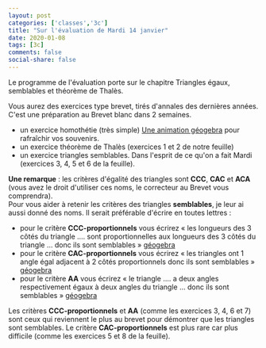```yaml
---
layout: post
categories: ['classes','3c']
title: "Sur l'évaluation de Mardi 14 janvier"
date: 2020-01-08
tags: [3c]
comments: false
social-share: false
---
```

Le programme de l'évaluation porte sur le chapitre Triangles égaux, semblables et théorème de Thalès.

Vous aurez des exercices type brevet, tirés d'annales des dernières années. C'est une préparation au Brevet blanc dans 2 semaines.
- un exercice homothétie (très simple) [Une animation géogebra](https://www.geogebra.org/classic/tyynnyhb) pour rafraîchir vos souvenirs.
- un exercice théorème de Thalès (exercices 1 et 2 de notre feuille)
- un exercice triangles semblables. Dans l'esprit de ce qu'on a fait Mardi (exercices 3, 4, 5 et 6 de la feuille).

**Une remarque** : les critères d'égalité des triangles sont **CCC**, **CAC** et **ACA** (vous avez le droit d'utiliser ces noms, le correcteur au Brevet vous comprendra).  
Pour vous aider à retenir les critères des triangles **semblables**, je leur ai aussi donné des noms. Il serait préférable d'écrire en toutes lettres : 
- pour le critère **CCC-proportionnels** vous écrirez  &laquo; les longueurs des 3 côtés du triangle .... sont proportionnelles aux longueurs des 3 côtés du triangle ... donc ils sont semblables &raquo; [géogebra](https://www.geogebra.org/classic/x7ccjteq)
- pour le critère **CAC-proportionnels** vous écrirez &laquo; les triangles ont 1 angle égal adjacent à 2 côtés proportionnels donc ils sont semblables &raquo; [géogebra](https://www.geogebra.org/classic/jhjdybtv)
- pour le critère **AA** vous écrirez &laquo; le triangle .... a deux angles respectivement égaux à deux angles du triangle ... donc ils sont semblables &raquo; [géogebra](https://www.geogebra.org/classic/ck3yusax)

Les critères **CCC-proportionnels** et **AA** (comme les exercices 3, 4, 6 et 7) sont ceux qui reviennent le plus au brevet pour démontrer que les triangles sont semblables. Le critère **CAC-proportionnels** est plus rare car plus difficile (comme les exercices 5 et 8 de la feuille).